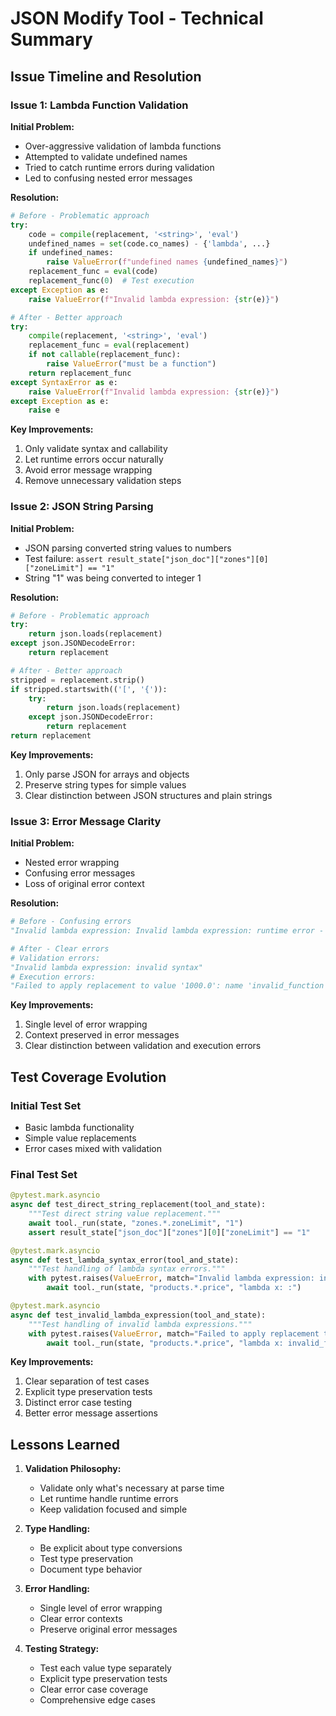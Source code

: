# JSON Modify Tool - Technical Summary

## Issue Timeline and Resolution

### Issue 1: Lambda Function Validation
**Initial Problem:**
- Over-aggressive validation of lambda functions
- Attempted to validate undefined names
- Tried to catch runtime errors during validation
- Led to confusing nested error messages

**Resolution:**
```python
# Before - Problematic approach
try:
	code = compile(replacement, '<string>', 'eval')
	undefined_names = set(code.co_names) - {'lambda', ...}
	if undefined_names:
		raise ValueError(f"undefined names {undefined_names}")
	replacement_func = eval(code)
	replacement_func(0)  # Test execution
except Exception as e:
	raise ValueError(f"Invalid lambda expression: {str(e)}")

# After - Better approach
try:
	compile(replacement, '<string>', 'eval')
	replacement_func = eval(replacement)
	if not callable(replacement_func):
		raise ValueError("must be a function")
	return replacement_func
except SyntaxError as e:
	raise ValueError(f"Invalid lambda expression: {str(e)}")
except Exception as e:
	raise e
```

**Key Improvements:**
1. Only validate syntax and callability
2. Let runtime errors occur naturally
3. Avoid error message wrapping
4. Remove unnecessary validation steps

### Issue 2: JSON String Parsing
**Initial Problem:**
- JSON parsing converted string values to numbers
- Test failure: `assert result_state["json_doc"]["zones"][0]["zoneLimit"] == "1"`
- String "1" was being converted to integer 1

**Resolution:**
```python
# Before - Problematic approach
try:
	return json.loads(replacement)
except json.JSONDecodeError:
	return replacement

# After - Better approach
stripped = replacement.strip()
if stripped.startswith(('[', '{')):
	try:
		return json.loads(replacement)
	except json.JSONDecodeError:
		return replacement
return replacement
```

**Key Improvements:**
1. Only parse JSON for arrays and objects
2. Preserve string types for simple values
3. Clear distinction between JSON structures and plain strings

### Issue 3: Error Message Clarity
**Initial Problem:**
- Nested error wrapping
- Confusing error messages
- Loss of original error context

**Resolution:**
```python
# Before - Confusing errors
"Invalid lambda expression: Invalid lambda expression: runtime error - 'int' object has no attribute 'title'"

# After - Clear errors
# Validation errors:
"Invalid lambda expression: invalid syntax"
# Execution errors:
"Failed to apply replacement to value '1000.0': name 'invalid_function' is not defined"
```

**Key Improvements:**
1. Single level of error wrapping
2. Context preserved in error messages
3. Clear distinction between validation and execution errors

## Test Coverage Evolution

### Initial Test Set
- Basic lambda functionality
- Simple value replacements
- Error cases mixed with validation

### Final Test Set
```python
@pytest.mark.asyncio
async def test_direct_string_replacement(tool_and_state):
	"""Test direct string value replacement."""
	await tool._run(state, "zones.*.zoneLimit", "1")
	assert result_state["json_doc"]["zones"][0]["zoneLimit"] == "1"

@pytest.mark.asyncio
async def test_lambda_syntax_error(tool_and_state):
	"""Test handling of lambda syntax errors."""
	with pytest.raises(ValueError, match="Invalid lambda expression: invalid syntax"):
		await tool._run(state, "products.*.price", "lambda x: :")

@pytest.mark.asyncio
async def test_invalid_lambda_expression(tool_and_state):
	"""Test handling of invalid lambda expressions."""
	with pytest.raises(ValueError, match="Failed to apply replacement to value '1000.0': name 'invalid_function' is not defined"):
		await tool._run(state, "products.*.price", "lambda x: invalid_function(x)")
```

**Key Improvements:**
1. Clear separation of test cases
2. Explicit type preservation tests
3. Distinct error case testing
4. Better error message assertions

## Lessons Learned

1. **Validation Philosophy:**
	- Validate only what's necessary at parse time
	- Let runtime handle runtime errors
	- Keep validation focused and simple

2. **Type Handling:**
	- Be explicit about type conversions
	- Test type preservation
	- Document type behavior

3. **Error Handling:**
	- Single level of error wrapping
	- Clear error contexts
	- Preserve original error messages

4. **Testing Strategy:**
	- Test each value type separately
	- Explicit type preservation tests
	- Clear error case coverage
	- Comprehensive edge cases 